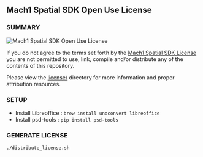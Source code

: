 ## Mach1 Spatial SDK Open Use License ##

### SUMMARY ###
![Mach1 Spatial SDK Open Use License](Mach1-LicenseSummary.png "Mach1 Spatial SDK Open Use License")

If you do not agree to the terms set forth by the [Mach1 Spatial SDK License](https://www.mach1.tech/license) you are not
permitted to use, link, compile and/or distribute any of the contents of this repository.

Please view the [license/](../license) directory for more information and proper attribution resources.

### SETUP ###
 - Install Libreoffice : `brew install unoconvert libreoffice`
 - Install psd-tools : `pip install psd-tools`

### GENERATE LICENSE ###
```
./distribute_license.sh
```
